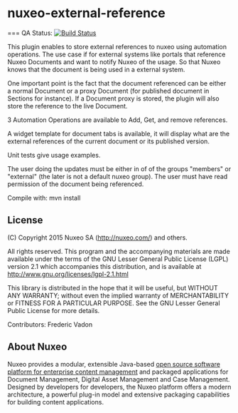 # nuxeo-external-reference
===
QA Status: [![Build Status](https://qa.nuxeo.org/jenkins/view/sandbox/job/sandbox_sandbox-nuxeo-external-reference-master/badge/icon)](https://qa.nuxeo.org/jenkins/view/sandbox/job/sandbox_sandbox-nuxeo-external-reference-master/)


This plugin enables to store external references to nuxeo using automation operations. The use case if for external systems like portals that reference Nuxeo Documents and want to notify Nuxeo of the usage. So that Nuxeo knows that the document is being used in a external system.

One important point is the fact that the document referenced can be either a normal Document or a proxy Document (for published document in Sections for instance). If a Document proxy is stored, the plugin will also store the reference to the live Document.

3 Automation Operations are available to Add, Get, and remove references.

A widget template for document tabs is available, it will display what are the external references of the current document or its published version.

Unit tests give usage examples.

The user doing the updates must be either in of of the groups "members" or "external" (the later is not a default nuxeo group). The user must have read permission of the document being referenced.


Compile with: mvn install




## License
(C) Copyright 2015 Nuxeo SA (http://nuxeo.com/) and others.

All rights reserved. This program and the accompanying materials
are made available under the terms of the GNU Lesser General Public License
(LGPL) version 2.1 which accompanies this distribution, and is available at
http://www.gnu.org/licenses/lgpl-2.1.html

This library is distributed in the hope that it will be useful,
but WITHOUT ANY WARRANTY; without even the implied warranty of
MERCHANTABILITY or FITNESS FOR A PARTICULAR PURPOSE. See the GNU
Lesser General Public License for more details.

Contributors:
Frederic Vadon 

## About Nuxeo

Nuxeo provides a modular, extensible Java-based [open source software platform for enterprise content management](http://www.nuxeo.com) and packaged applications for Document Management, Digital Asset Management and Case Management. Designed by developers for developers, the Nuxeo platform offers a modern architecture, a powerful plug-in model and extensive packaging capabilities for building content applications.

